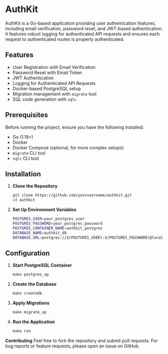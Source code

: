 # AuthKit

AuthKit is a Go-based application providing user authentication features, including email verification, password reset, and JWT-based authentication. It features robust logging for authenticated API requests and ensures each request to authenticated routes is properly authenticated.

## Features

- User Registration with Email Verification
- Password Reset with Email Token
- JWT Authentication
- Logging for Authenticated API Requests
- Docker-based PostgreSQL setup
- Migration management with `migrate` tool
- SQL code generation with `sqlc`

## Prerequisites

Before running the project, ensure you have the following installed:

- Go (1.18+)
- Docker
- Docker Compose (optional, for more complex setups)
- `migrate` CLI tool
- `sqlc` CLI tool

## Installation

1. **Clone the Repository**

   ```sh
   git clone https://github.com/yourusername/authkit.git
   cd authkit

2. **Set Up Environment Variables**
   ```sh
   POSTGRES_USER=your_postgres_user
   POSTGRES_PASSWORD=your_postgres_password
   POSTGRES_CONTAINER_NAME=authkit_postgres
   DATABASE_NAME=authkit_db
   DATABASE_URL=postgres://$(POSTGRES_USER):$(POSTGRES_PASSWORD)@localhost:5432/$(DATABASE_NAME)?sslmode=disable

## Configuration

1. **Start PostgreSQL Container**
   ```sh
   make postgres_up
2. **Create the Database**
   ```sh
   make createdb
3. **Apply Migrations**
   ```sh
   make migrate_up
4. **Run the Application**
   ```sh
   make run

**Contributing**
Feel free to fork the repository and submit pull requests. For bug reports or feature requests, please open an issue on GitHub.
